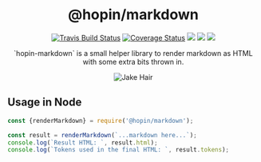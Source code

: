 <h1  align="center">@hopin/markdown</h1>

<p align="center">
  <a href="https://travis-ci.org/gauntface/hopin-markdown"><img src="https://travis-ci.org/gauntface/hopin-markdown.svg?branch=master" alt="Travis Build Status" /></a>
  <a href="https://coveralls.io/github/gauntface/hopin-markdown?branch=master"><img src="https://coveralls.io/repos/github/gauntface/hopin-markdown/badge.svg?branch=master" alt="Coverage Status" /></a>
  <a href="https://david-dm.org/gauntface/hopin-markdown" title="dependencies status"><img src="https://david-dm.org/gauntface/hopin-markdown/status.svg"/></a>
  <a href="https://david-dm.org/gauntface/hopin-markdown?type=dev" title="devDependencies status"><img src="https://david-dm.org/gauntface/hopin-markdown/dev-status.svg"/></a>
  <a href="https://david-dm.org/gauntface/hopin-markdown?type=peer" title="peerDependencies status"><img src="https://david-dm.org/gauntface/hopin-markdown/peer-status.svg"/></a>
</p>

<p align="center">
`hopin-markdown` is a small helper library to render markdown as HTML with some extra bits thrown in.
</p>

<p align="center">
<img alt="Jake Hair" src="https://media.giphy.com/media/BAWzRp10SgBZ6/giphy.gif" />
</p>

## Usage in Node

```javascript
const {renderMarkdown} = require('@hopin/markdown');

const result = renderMarkdown(`...markdown here...`);
console.log(`Result HTML: `, result.html);
console.log(`Tokens used in the final HTML: `, result.tokens);
```